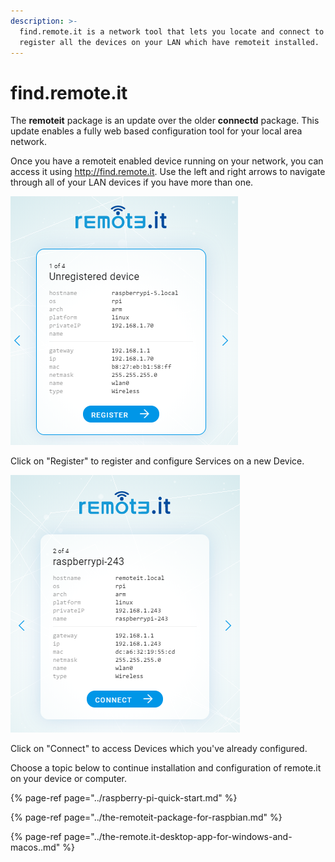 ```yaml
---
description: >-
  find.remote.it is a network tool that lets you locate and connect to or
  register all the devices on your LAN which have remoteit installed.
---
```


# find.remote.it

The **remoteit** package is an update over the older **connectd** package.  This update enables a fully web based configuration tool for your local area network.

Once you have a remoteit enabled device running on your network, you can access it using http://find.remote.it.  Use the left and right arrows to navigate through all of your LAN devices if you have more than one.

![](../../.gitbook/assets/image%20%28313%29.png)

Click on "Register" to register and configure Services on a new Device.

![](../../.gitbook/assets/image%20%28106%29.png)

Click on "Connect" to access Devices which you've already configured.

Choose a topic below to continue installation and configuration of remote.it on your device or computer.

{% page-ref page="../raspberry-pi-quick-start.md" %}

{% page-ref page="../the-remoteit-package-for-raspbian.md" %}

{% page-ref page="../the-remote.it-desktop-app-for-windows-and-macos..md" %}



